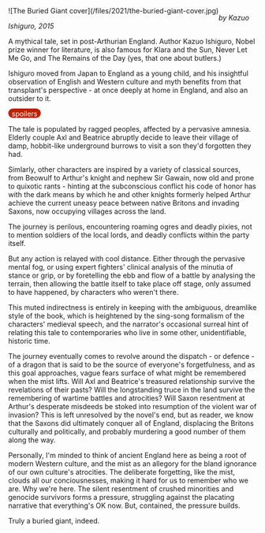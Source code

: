 <!--
.. title: The Buried Giant
.. slug: the-buried-giant
.. date: 2021-10-25 10:16:53 UTC-05:00
.. tags: media,book,fiction,novel,fantasy,myth,ishiguro
-->

<span style="float: left">
![The Buried Giant cover](/files/2021/the-buried-giant-cover.jpg)
</span>

*by Kazuo Ishiguro, 2015*

A mythical tale, set in post-Arthurian England. Author Kazuo Ishiguro, Nobel
prize winner for literature, is also famous for Klara and the Sun, Never Let
Me Go, and The Remains of the Day (yes, that one about butlers.)

Ishiguro moved from Japan to England as a young child, and his insightful
observation of English and Western culture and myth benefits from that
transplant's perspective - at once deeply at home in England, and also
an outsider to it.

<span style="background:#bb2200; color:white; border-radius: 1em; padding-left: 0.5em; padding-right: 0.5em; padding-top: 2px;">spoilers</span>

The tale is populated by ragged peoples, affected by a pervasive amnesia.
Elderly couple Axl and Beatrice abruptly decide to leave their village of damp,
hobbit-like underground burrows to visit a son they'd forgotten they had.

Simlarly, other characters are inspired by a variety of classical sources, from
Beowulf to Arthur's knight and nephew Sir Gawain, now old and prone to quixotic
rants - hinting at the subconscious conflict his code of honor has with the
dark means by which he and other knights formerly helped Arthur achieve the
current uneasy peace between native Britons and invading Saxons, now occupying
villages across the land.

The journey is perilous, encountering roaming ogres and deadly pixies, not
to mention soldiers of the local lords, and deadly conflicts within the party
itself.

But any action is relayed with cool distance. Either through the pervasive
mental fog, or using expert fighters' clinical analysis of the minutia of
stance or grip, or by foretelling the ebb and flow of a battle by analysing the
terrain, then allowing the battle itself to take place off stage, only assumed
to have happened, by characters who weren't there.

This muted indirectness is entirely in keeping with the ambiguous, dreamlike
style of the book, which is heightened by the sing-song formalism of the
characters' medieval speech, and the narrator's occasional surreal hint of
relating this tale to contemporaries who live in some other, unidentifiable,
historic time.

The journey eventually comes to revolve around the dispatch - or defence - of a
dragon that is said to be the source of everyone's forgetfulness, and as this
goal approaches, vague fears surface of what might be remembered when the
mist lifts. Will Axl and Beatrice's treasured relationship survive the
revelations of their pasts? Will the longstanding truce in the land survive
the remembering of wartime battles and atrocities? Will Saxon resentment at
Arthur's desperate misdeeds be stoked into resumption of the violent war of
invasion? This is left unresolved by the novel's end, but as reader, we know
that the Saxons did ultimately conquer all of England, displacing the Britons
culturally and politically, and probably murdering a good number of them along
the way.

Personally, I'm minded to think of ancient England here as being a root of
modern Western culture, and the mist as an allegory for the bland ignorance of
our own culture's atrocities. The deliberate forgetting, like the mist, clouds
all our conciousnesses, making it hard for us to remember who we are. Why we're
here. The silent resentment of crushed minorities and genocide survivors forms
a pressure, struggling against the placating narrative that everything's OK
now. But, contained, the pressure builds.

Truly a buried giant, indeed.

<br style="clear: left" />

